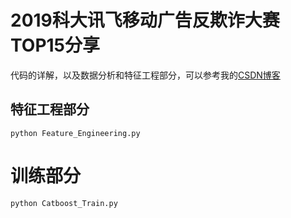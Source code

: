 # 2019科大讯飞移动广告反欺诈大赛TOP15分享
代码的详解，以及数据分析和特征工程部分，可以参考我的[CSDN博客](https://blog.csdn.net/qq_41776781/category_8916024.html)


## 特征工程部分

    python Feature_Engineering.py
    

# 训练部分

    python Catboost_Train.py
